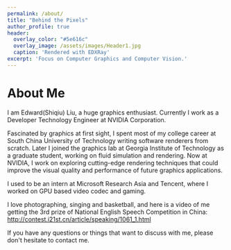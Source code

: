 ```yaml
---
permalink: /about/
title: "Behind the Pixels"
author_profile: true
header:
  overlay_color: "#5e616c"
  overlay_image: /assets/images/Header1.jpg
  caption: 'Rendered with EDXRay'
excerpt: 'Focus on Computer Graphics and Computer Vision.'
---
```


# About Me

I am Edward(Shiqiu) Liu, a huge graphics enthusiast. Currently I work as a Developer Technology Engineer at NVIDIA Corporation.

Fascinated by graphics at first sight, I spent most of my college career at South China University of Technology writing software renderers from scratch. Later I joined the graphics lab at Georgia Institute of Technology as a graduate student, working on fluid simulation and rendering. Now at NVIDIA, I work on exploring cutting-edge rendering techniques that could improve the visual quality and performance of future graphics applications.

I used to be an intern at Microsoft Research Asia and Tencent, where I worked on GPU based video codec and gaming. 

I love photographing, singing and basketball, and here is a video of me getting the 3rd prize of National English Speech Competition in China: http://contest.i21st.cn/article/speaking/1061_1.html

If you have any questions or things that want to discuss with me, please don't hesitate to contact me.